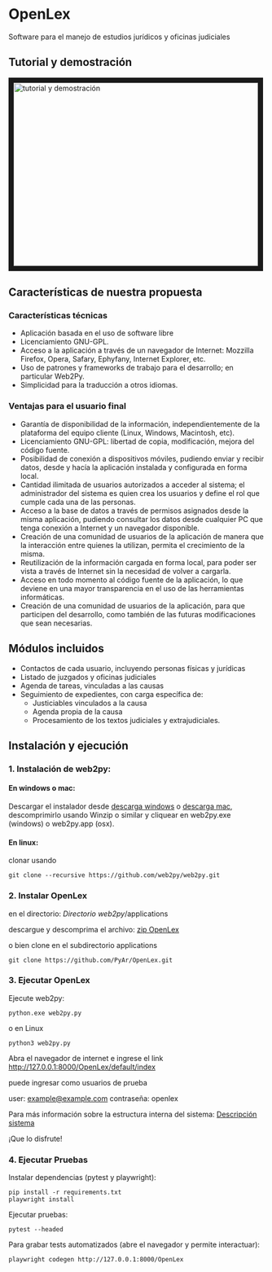 # OpenLex
Software para el manejo de estudios jurídicos y oficinas judiciales

## Tutorial y demostración

<a href="http://www.youtube.com/watch?feature=player_embedded&v=GK1-XE2Nxdc
" target="_blank"><img src="http://img.youtube.com/vi/GK1-XE2Nxdc/0.jpg" 
alt="tutorial y demostración" width="480" height="360" border="10" /></a>

## Características de nuestra propuesta 
### Características técnicas
* Aplicación basada en el uso de software libre
* Licenciamiento GNU-GPL. 
* Acceso a la aplicación a través de un navegador de Internet: Mozzilla Firefox, Opera, Safary, Ephyfany, Internet Explorer, etc. 
* Uso de patrones y frameworks de trabajo para el desarrollo; en particular Web2Py. 
* Simplicidad para la traducción a otros idiomas.

### Ventajas para el usuario final 
* Garantía de disponibilidad de la información, independientemente de la plataforma del equipo cliente (Linux, Windows, Macintosh, etc). 
* Licenciamiento GNU-GPL: libertad de copia, modificación, mejora del código fuente. 
* Posibilidad de conexión a dispositivos móviles, pudiendo enviar y recibir datos, desde y hacía la aplicación instalada y configurada en forma local. 
* Cantidad ilimitada de usuarios autorizados a acceder al sistema; el administrador del sistema es quien crea los usuarios y define el rol que cumple cada una de las personas. 
* Acceso a la base de datos a través de permisos asignados desde la misma aplicación, pudiendo consultar los datos desde cualquier PC que tenga conexión a Internet y un navegador disponible. 
* Creación de una comunidad de usuarios de la aplicación de manera que la interacción entre quienes la utilizan, permita el crecimiento de la misma. 
* Reutilización de la información cargada en forma local, para poder ser vista a través de Internet sin la necesidad de volver a cargarla. 
* Acceso en todo momento al código fuente de la aplicación, lo que deviene en una mayor transparencia en el uso de las herramientas informáticas. 
* Creación de una comunidad de usuarios de la aplicación, para que participen del desarrollo, como también de las futuras modificaciones que sean necesarias. 

## Módulos incluidos
* Contactos de cada usuario, incluyendo personas físicas y jurídicas
* Listado de juzgados y oficinas judiciales
* Agenda de tareas, vinculadas a las causas
* Seguimiento de expedientes, con carga específica de:
   - Justiciables vinculados a la causa
   - Agenda propia de la causa
   - Procesamiento de los textos judiciales y extrajudiciales.

## Instalación y ejecución
### 1. Instalación de web2py:
#### En windows o mac: 
Descargar el instalador desde [descarga windows](https://mdipierro.pythonanywhere.com/examples/static/web2py_win_py37.zip) o [descarga mac](https://mdipierro.pythonanywhere.com/examples/static/web2py_osx_py37.zip), descomprimirlo usando Winzip o similar y cliquear en web2py.exe (windows) o web2py.app (osx). 


#### En linux:
clonar usando 
```
git clone --recursive https://github.com/web2py/web2py.git
```

### 2. Instalar OpenLex
en el directorio: 
 *Directorio web2py*/applications

descargue y descomprima el archivo: [zip OpenLex](https://github.com/PyAr/OpenLex/archive/master.zip)

o bien clone en el subdirectorio applications
```
git clone https://github.com/PyAr/OpenLex.git
```

### 3. Ejecutar OpenLex
Ejecute web2py:
```
python.exe web2py.py
```
o en Linux
```
python3 web2py.py
```
Abra el navegador de internet e ingrese el link http://127.0.0.1:8000/OpenLex/default/index

puede ingresar como usuarios de prueba

user: example@example.com  contraseña: openlex

Para más información sobre la estructura interna del sistema:
[Descripción sistema](https://github.com/PyAr/OpenLex/blob/master/documents/Descripci%C3%B3n%20sistema.pdf)


¡Que lo disfrute!


### 4. Ejecutar  Pruebas

Instalar dependencias (pytest y playwright):
```
pip install -r requirements.txt
playwright install
```

Ejecutar pruebas:
```
pytest --headed
```

Para grabar tests automatizados (abre el navegador y permite interactuar):
```
playwright codegen http://127.0.0.1:8000/OpenLex
```

